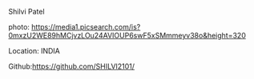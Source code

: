 Shilvi Patel

photo: https://media1.picsearch.com/is?0mxzU2WE89hMCjvzLOu24AVIOUP6swF5xSMmmeyv38o&height=320

Location:  INDIA

Github:https://github.com/SHILVI2101/
